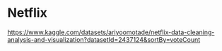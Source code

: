 # Netflix
https://www.kaggle.com/datasets/ariyoomotade/netflix-data-cleaning-analysis-and-visualization?datasetId=2437124&sortBy=voteCount
